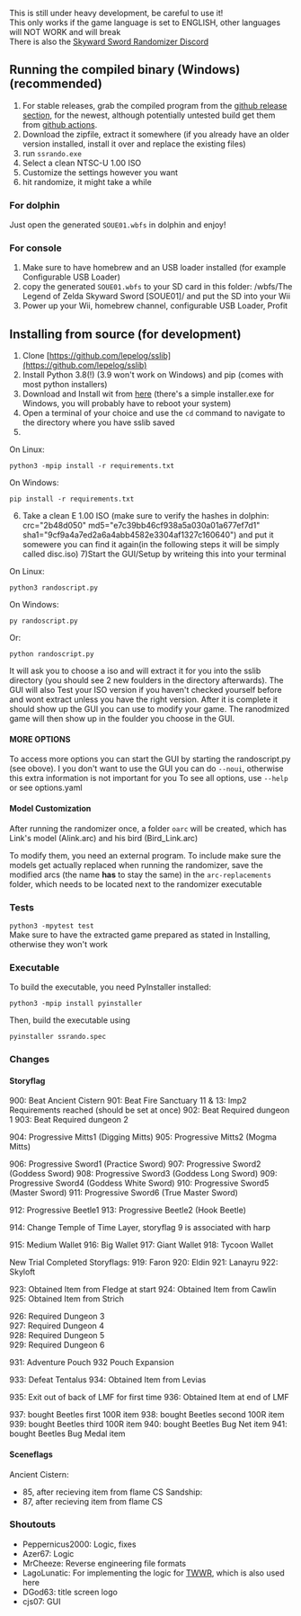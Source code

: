 This is still under heavy development, be careful to use it!  
This only works if the game language is set to ENGLISH, other languages will NOT WORK and will break  
There is also the [Skyward Sword Randomizer Discord](https://discord.gg/evpNKkaaw6)

## Running the compiled binary (Windows)(recommended)
1. For stable releases, grab the compiled program from the [github release section](https://github.com/lepelog/sslib/releases), for the newest, although potentially untested build get them from [github actions](https://nightly.link/lepelog/sslib/workflows/build.yaml/master).
2. Download the zipfile, extract it somewhere (if you already have an older version installed, install it over and replace the existing files)
3. run `ssrando.exe`
4. Select a clean NTSC-U 1.00 ISO
5. Customize the settings however you want
6. hit randomize, it might take a while

### For dolphin
Just open the generated `SOUE01.wbfs` in dolphin and enjoy!
### For console
1. Make sure to have homebrew and an USB loader installed (for example Configurable USB Loader)
2. copy the generated `SOUE01.wbfs` to your SD card in this folder: /wbfs/The Legend of Zelda Skyward Sword [SOUE01]/ and put the SD into your Wii
3. Power up your Wii, homebrew channel, configurable USB Loader, Profit
## Installing from source (for development)
1) Clone [https://github.com/lepelog/sslib](https://github.com/lepelog/sslib)
2) Install Python 3.8(!) (3.9 won't work on Windows) and pip (comes with most python installers)
3) Download and Install wit from [here](https://wit.wiimm.de/download.html) (there's a simple installer.exe for Windows, you will probably have to reboot your system)
4) Open a terminal of your choice and use the `cd` command to navigate to the directory where you have sslib saved
5)
On Linux:

    python3 -mpip install -r requirements.txt

On Windows:

    pip install -r requirements.txt

6) Take a clean E 1.00 ISO (make sure to verify the hashes in dolphin: crc="2b48d050" md5="e7c39bb46cf938a5a030a01a677ef7d1" sha1="9cf9a4a7ed2a6a4abb4582e3304af1327c160640") and put it somewere you can find it again(in the following steps it will be simply called disc.iso)
7)Start the GUI/Setup by writeing this into your terminal

On Linux:

    python3 randoscript.py

On Windows:

    py randoscript.py
Or:

    python randoscript.py

It will ask you to choose a iso and will extract it for you into the sslib directory (you should see 2 new foulders in the directory afterwards).
The GUI will also Test your ISO version if you haven't checked yourself before and wont extract unless you have the right version.
After it is complete it should show up the GUI you can use to modify your game.
The ranodmized game will then show up in the foulder you choose in the GUI.


#### MORE OPTIONS
To access more options you can start the GUI by starting the randoscript.py (see obove).
I you don't want to use the GUI you can do `--noui`, otherwise this extra information is not important for you
To see all options, use `--help` or see options.yaml

#### Model Customization
After running the randomizer once, a folder `oarc` will be created, which has Link's model (Alink.arc) and his bird (Bird_Link.arc)

To modify them, you need an external program. To include make sure the models get actually replaced when running the randomizer, save the modified arcs (the name **has** to stay the same) in the `arc-replacements` folder, which needs to be located next to the randomizer executable

### Tests
`python3 -mpytest test`  
Make sure to have the extracted game prepared as stated in Installing, otherwise they won't work

### Executable
To build the executable, you need PyInstaller installed:

    python3 -mpip install pyinstaller

Then, build the executable using

    pyinstaller ssrando.spec

### Changes
#### Storyflag
900: Beat Ancient Cistern
901: Beat Fire Sanctuary
11 & 13: Imp2 Requirements reached (should be set at once)
902: Beat Required dungeon 1
903: Beat Required dungeon 2

904: Progressive Mitts1 (Digging Mitts)
905: Progressive Mitts2 (Mogma Mitts)

906: Progressive Sword1 (Practice Sword)
907: Progressive Sword2 (Goddess Sword)
908: Progressive Sword3 (Goddess Long Sword)
909: Progressive Sword4 (Goddess White Sword)
910: Progressive Sword5 (Master Sword)
911: Progressive Sword6 (True Master Sword)

912: Progressive Beetle1
913: Progressive Beetle2 (Hook Beetle)

914: Change Temple of Time Layer, storyflag 9 is associated with harp

915: Medium Wallet
916: Big Wallet
917: Giant Wallet
918: Tycoon Wallet

New Trial Completed Storyflags:
919: Faron
920: Eldin
921: Lanayru
922: Skyloft

923: Obtained Item from Fledge at start
924: Obtained Item from Cawlin
925: Obtained Item from Strich

926: Required Dungeon 3  
927: Required Dungeon 4  
928: Required Dungeon 5  
929: Required Dungeon 6  

931: Adventure Pouch 932 Pouch Expansion

933: Defeat Tentalus
934: Obtained Item from Levias

935: Exit out of back of LMF for first time
936: Obtained Item at end of LMF

937: bought Beetles first 100R item
938: bought Beetles second 100R item
939: bought Beetles third 100R item
940: bought Beetles Bug Net item
941: bought Beetles Bug Medal item

#### Sceneflags
Ancient Cistern:
- 85, after recieving item from flame CS
Sandship:
- 87, after recieving item from flame CS

### Shoutouts
- Peppernicus2000: Logic, fixes
- Azer67: Logic
- MrCheeze: Reverse engineering file formats
- LagoLunatic: For implementing the logic for [TWWR](https://github.com/LagoLunatic/wwrando), which is also used here
- DGod63: title screen logo
- cjs07: GUI
